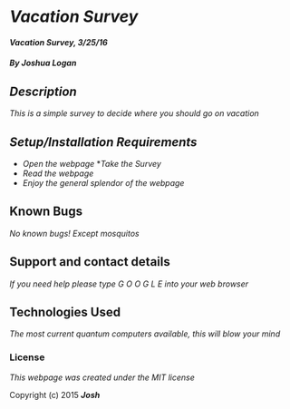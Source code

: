 # _Vacation Survey_

#### _Vacation Survey, 3/25/16_

#### _By Joshua Logan_

## _Description_

_This is a simple survey to decide where you should go on vacation_

## _Setup/Installation Requirements_

* _Open the webpage_
*_Take the Survey_
* _Read the webpage_
* _Enjoy the general splendor of the webpage_


## Known Bugs

_No known bugs! Except mosquitos_

## Support and contact details

_If you need help please type G O O G L E into your web browser_

## Technologies Used

_The most current quantum computers available, this will blow your mind_

### License

*This webpage was created under the MIT license*

Copyright (c) 2015 **_Josh_**

